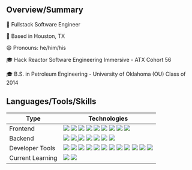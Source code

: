 <!--
**gitInLoserWereGoingShopping/gitInLoserWereGoingShopping** is a ✨ _special_ ✨ repository because its `README.md` (this file) appears on your GitHub profile.

Here are some ideas to get you started:

- 🔭 I’m currently working on ...
- 🌱 I’m currently learning ...
- 👯 I’m looking to collaborate on ...
- 🤔 I’m looking for help with ...
- 💬 Ask me about ...
- 📫 How to reach me: ...
- 😄 Pronouns: ...
- ⚡ Fun fact: ...
-->

## Overview/Summary

🏢 Fullstack Software Engineer

📍 Based in Houston, TX

😄 Pronouns: he/him/his

🎓 Hack Reactor Software Engineering Immersive - ATX Cohort 56

🎓 B.S. in Petroleum Engineering - University of Oklahoma (OU) Class of 2014

## Languages/Tools/Skills
<table>
<thead>
<tr>
<th>Type</th>
<th>Technologies</th>
</tr>
</thead>
<tbody>
<tr>
<td>Frontend</td>
<td><a target="_blank" rel="noopener noreferrer" href="https://camo.githubusercontent.com/98cf4cfa6ce814e1480515122c1fc679372324637501819478d7ede8aad79975/68747470733a2f2f696d672e736869656c64732e696f2f62616467652f2d4a6176615363726970742d6565643731383f7374796c653d666c6174266c6f676f3d6a617661736372697074266c6f676f436f6c6f723d303030303030"><img src="https://camo.githubusercontent.com/98cf4cfa6ce814e1480515122c1fc679372324637501819478d7ede8aad79975/68747470733a2f2f696d672e736869656c64732e696f2f62616467652f2d4a6176615363726970742d6565643731383f7374796c653d666c6174266c6f676f3d6a617661736372697074266c6f676f436f6c6f723d303030303030" data-canonical-src="https://img.shields.io/badge/-JavaScript-eed718?style=flat&amp;logo=javascript&amp;logoColor=000000" style="max-width:100%;"></a> <a target="_blank" rel="noopener noreferrer" href="https://camo.githubusercontent.com/9627fbbce0fc5b0724e21b9a80fbe82e235db74e17c63d1fd461211b12be557e/68747470733a2f2f696d672e736869656c64732e696f2f62616467652f2d52656163742d3030303030303f7374796c653d666c6174266c6f676f3d7265616374266c6f676f436f6c6f723d303063386666"><img src="https://camo.githubusercontent.com/9627fbbce0fc5b0724e21b9a80fbe82e235db74e17c63d1fd461211b12be557e/68747470733a2f2f696d672e736869656c64732e696f2f62616467652f2d52656163742d3030303030303f7374796c653d666c6174266c6f676f3d7265616374266c6f676f436f6c6f723d303063386666" data-canonical-src="https://img.shields.io/badge/-React-000000?style=flat&amp;logo=react&amp;logoColor=00c8ff" style="max-width:100%;"></a> <a target="_blank" rel="noopener noreferrer" href="https://camo.githubusercontent.com/6f727690ef49f624f972e82d1bee426e93dda8cfbd00efeddacf9b6863326f11/68747470733a2f2f696d672e736869656c64732e696f2f62616467652f2d52656475782d3736346262633f7374796c653d666c6174266c6f676f3d7265647578266c6f676f436f6c6f723d666666666666"><img src="https://camo.githubusercontent.com/6f727690ef49f624f972e82d1bee426e93dda8cfbd00efeddacf9b6863326f11/68747470733a2f2f696d672e736869656c64732e696f2f62616467652f2d52656475782d3736346262633f7374796c653d666c6174266c6f676f3d7265647578266c6f676f436f6c6f723d666666666666" data-canonical-src="https://img.shields.io/badge/-Redux-764bbc?style=flat&amp;logo=redux&amp;logoColor=ffffff" style="max-width:100%;"></a> <a target="_blank" rel="noopener noreferrer" href="https://camo.githubusercontent.com/2fad14d202b24de54ef28fb28fc41b3fe661fc22ca72ab6045ed280d277bb536/68747470733a2f2f696d672e736869656c64732e696f2f62616467652f2d48544d4c352d4533344632363f7374796c653d666c6174266c6f676f3d68746d6c35266c6f676f436f6c6f723d7768697465"><img src="https://camo.githubusercontent.com/2fad14d202b24de54ef28fb28fc41b3fe661fc22ca72ab6045ed280d277bb536/68747470733a2f2f696d672e736869656c64732e696f2f62616467652f2d48544d4c352d4533344632363f7374796c653d666c6174266c6f676f3d68746d6c35266c6f676f436f6c6f723d7768697465" data-canonical-src="https://img.shields.io/badge/-HTML5-E34F26?style=flat&amp;logo=html5&amp;logoColor=white" style="max-width:100%;"></a> <a target="_blank" rel="noopener noreferrer" href="https://camo.githubusercontent.com/106cfcc1bea1938e98f03e1291b18f30091ec44513da900b54f988416824d3b7/68747470733a2f2f696d672e736869656c64732e696f2f62616467652f2d435353332d3135373242363f7374796c653d666c6174266c6f676f3d63737333266c6f676f436f6c6f723d7768697465"><img src="https://camo.githubusercontent.com/106cfcc1bea1938e98f03e1291b18f30091ec44513da900b54f988416824d3b7/68747470733a2f2f696d672e736869656c64732e696f2f62616467652f2d435353332d3135373242363f7374796c653d666c6174266c6f676f3d63737333266c6f676f436f6c6f723d7768697465" data-canonical-src="https://img.shields.io/badge/-CSS3-1572B6?style=flat&amp;logo=css3&amp;logoColor=white" style="max-width:100%;"></a> <a target="_blank" rel="noopener noreferrer" href="https://camo.githubusercontent.com/5e6f1f37fbc0eac62f7b162746ddc5cc5d486071a84d59662968933c91ecf6de/68747470733a2f2f696d672e736869656c64732e696f2f62616467652f2d6a51756572792d6666666666663f7374796c653d666c6174266c6f676f3d6a7175657279266c6f676f436f6c6f723d313036376165"><img src="https://camo.githubusercontent.com/5e6f1f37fbc0eac62f7b162746ddc5cc5d486071a84d59662968933c91ecf6de/68747470733a2f2f696d672e736869656c64732e696f2f62616467652f2d6a51756572792d6666666666663f7374796c653d666c6174266c6f676f3d6a7175657279266c6f676f436f6c6f723d313036376165" data-canonical-src="https://img.shields.io/badge/-jQuery-ffffff?style=flat&amp;logo=jquery&amp;logoColor=1067ae" style="max-width:100%;"></a> <a target="_blank" rel="noopener noreferrer" href="https://camo.githubusercontent.com/9929f7044537fdaf5bdf14e82a0964801c2d31041b38a5f67928921cb7e720aa/68747470733a2f2f696d672e736869656c64732e696f2f62616467652f2d5765627061636b2d3865643666623f7374796c653d666c6174266c6f676f3d7765627061636b266c6f676f436f6c6f723d313036376165"><img src="https://camo.githubusercontent.com/9929f7044537fdaf5bdf14e82a0964801c2d31041b38a5f67928921cb7e720aa/68747470733a2f2f696d672e736869656c64732e696f2f62616467652f2d5765627061636b2d3865643666623f7374796c653d666c6174266c6f676f3d7765627061636b266c6f676f436f6c6f723d313036376165" data-canonical-src="https://img.shields.io/badge/-Webpack-8ed6fb?style=flat&amp;logo=webpack&amp;logoColor=1067ae" style="max-width:100%;"></a> <a target="_blank" rel="noopener noreferrer" href="https://camo.githubusercontent.com/bc27e6cd980c4b908f007d1b7adb108398200662b8e6b525e729d0fef839e838/68747470733a2f2f696d672e736869656c64732e696f2f62616467652f2d426162656c2d6638646333653f7374796c653d666c6174266c6f676f3d626162656c266c6f676f436f6c6f723d313036376165"><img src="https://camo.githubusercontent.com/bc27e6cd980c4b908f007d1b7adb108398200662b8e6b525e729d0fef839e838/68747470733a2f2f696d672e736869656c64732e696f2f62616467652f2d426162656c2d6638646333653f7374796c653d666c6174266c6f676f3d626162656c266c6f676f436f6c6f723d313036376165" data-canonical-src="https://img.shields.io/badge/-Babel-f8dc3e?style=flat&amp;logo=babel&amp;logoColor=1067ae" style="max-width:100%;"></a> <a target="_blank" rel="noopener noreferrer" href="https://camo.githubusercontent.com/aa65626708f23b7b4a363c659f004782ba73b43f524f74da54af582b902cd2c0/68747470733a2f2f696d672e736869656c64732e696f2f62616467652f2d4d6174657269616c2d2d55492d3031616166363f7374796c653d666c6174266c6f676f3d6d6174657269616c2d7569266c6f676f436f6c6f723d7768697465"><img src="https://camo.githubusercontent.com/aa65626708f23b7b4a363c659f004782ba73b43f524f74da54af582b902cd2c0/68747470733a2f2f696d672e736869656c64732e696f2f62616467652f2d4d6174657269616c2d2d55492d3031616166363f7374796c653d666c6174266c6f676f3d6d6174657269616c2d7569266c6f676f436f6c6f723d7768697465" data-canonical-src="https://img.shields.io/badge/-Material--UI-01aaf6?style=flat&amp;logo=material-ui&amp;logoColor=white" style="max-width:100%;"></a></td>
</tr>
<tr>
<td>Backend</td>
<td></a> <a target="_blank" rel="noopener noreferrer" href="https://camo.githubusercontent.com/0ee47f71ded6366c2012705466f7d2e64fc3bcfc56d0a9c2b32c6a004c14b356/68747470733a2f2f696d672e736869656c64732e696f2f62616467652f2d4e6f64652e6a732d3343383733413f7374796c653d666c6174266c6f676f3d6e6f64652d6a73266c6f676f436f6c6f723d7768697465"><img src="https://camo.githubusercontent.com/0ee47f71ded6366c2012705466f7d2e64fc3bcfc56d0a9c2b32c6a004c14b356/68747470733a2f2f696d672e736869656c64732e696f2f62616467652f2d4e6f64652e6a732d3343383733413f7374796c653d666c6174266c6f676f3d6e6f64652d6a73266c6f676f436f6c6f723d7768697465" data-canonical-src="https://img.shields.io/badge/-Node.js-3C873A?style=flat&amp;logo=node-js&amp;logoColor=white" style="max-width:100%;"></a> <a target="_blank" rel="noopener noreferrer" href="https://camo.githubusercontent.com/0c79b4c53042fc972376a628d2ffac987f98def4b6351c32803fa6638e42f699/68747470733a2f2f696d672e736869656c64732e696f2f62616467652f2d457870726573732e6a732d3738373837383f7374796c653d666c6174"><img src="https://camo.githubusercontent.com/0c79b4c53042fc972376a628d2ffac987f98def4b6351c32803fa6638e42f699/68747470733a2f2f696d672e736869656c64732e696f2f62616467652f2d457870726573732e6a732d3738373837383f7374796c653d666c6174" data-canonical-src="https://img.shields.io/badge/-Express.js-787878?style=flat" style="max-width:100%;"> </a><a target="_blank" rel="noopener noreferrer" href="https://camo.githubusercontent.com/7b9e6dda02e768609704c81975e01b093b58c73a596e076c3291b4ba32db368c/68747470733a2f2f696d672e736869656c64732e696f2f62616467652f2d4d7953514c2d4632393131313f7374796c653d666c6174266c6f676f3d6d7973716c266c6f676f436f6c6f723d303436303839"><img src="https://camo.githubusercontent.com/7b9e6dda02e768609704c81975e01b093b58c73a596e076c3291b4ba32db368c/68747470733a2f2f696d672e736869656c64732e696f2f62616467652f2d4d7953514c2d4632393131313f7374796c653d666c6174266c6f676f3d6d7973716c266c6f676f436f6c6f723d303436303839" data-canonical-src="https://img.shields.io/badge/-MySQL-F29111?style=flat&amp;logo=mysql&amp;logoColor=046089" style="max-width:100%;"></a> <a target="_blank" rel="noopener noreferrer" href="https://camo.githubusercontent.com/c7640f2e7d57dbc9d52ef7aeb1ad0db2a13d1c9b84a10425344adb3af9b6459d/68747470733a2f2f696d672e736869656c64732e696f2f62616467652f2d53514c6974652d3036333935323f7374796c653d666c6174266c6f676f3d73716c697465266c6f676f436f6c6f723d303436303839"><img src="https://camo.githubusercontent.com/c7640f2e7d57dbc9d52ef7aeb1ad0db2a13d1c9b84a10425344adb3af9b6459d/68747470733a2f2f696d672e736869656c64732e696f2f62616467652f2d53514c6974652d3036333935323f7374796c653d666c6174266c6f676f3d73716c697465266c6f676f436f6c6f723d303436303839" data-canonical-src="https://img.shields.io/badge/-SQLite-063952?style=flat&amp;logo=sqlite&amp;logoColor=046089" style="max-width:100%;"></a> <a target="_blank" rel="noopener noreferrer" href="https://camo.githubusercontent.com/3084f133857f6d0a29d410e59ba39f6906b0f2e32b24082d1e95710196984db6/68747470733a2f2f696d672e736869656c64732e696f2f62616467652f2d4d6f6e676f44422d3444423333443f7374796c653d666c6174266c6f676f3d6d6f6e676f6462266c6f676f436f6c6f723d464646464646"><img src="https://camo.githubusercontent.com/3084f133857f6d0a29d410e59ba39f6906b0f2e32b24082d1e95710196984db6/68747470733a2f2f696d672e736869656c64732e696f2f62616467652f2d4d6f6e676f44422d3444423333443f7374796c653d666c6174266c6f676f3d6d6f6e676f6462266c6f676f436f6c6f723d464646464646" data-canonical-src="https://img.shields.io/badge/-MongoDB-4DB33D?style=flat&amp;logo=mongodb&amp;logoColor=FFFFFF" style="max-width:100%;"></a> <a target="_blank" rel="noopener noreferrer" href="https://camo.githubusercontent.com/c67bf5adc09a5d4a2ea14d28113f67fa50dfe14b1c896cac90ec790cc98c7190/68747470733a2f2f696d672e736869656c64732e696f2f62616467652f2d52656469732d6432326131663f7374796c653d666c6174266c6f676f3d7265646973266c6f676f436f6c6f723d666666666666"><img src="https://camo.githubusercontent.com/c67bf5adc09a5d4a2ea14d28113f67fa50dfe14b1c896cac90ec790cc98c7190/68747470733a2f2f696d672e736869656c64732e696f2f62616467652f2d52656469732d6432326131663f7374796c653d666c6174266c6f676f3d7265646973266c6f676f436f6c6f723d666666666666" data-canonical-src="https://img.shields.io/badge/-Redis-d22a1f?style=flat&amp;logo=redis&amp;logoColor=ffffff" style="max-width:100%;"></a> <a target="_blank" rel="noopener noreferrer" href="https://camo.githubusercontent.com/c969dc37d2776addd86e6993b374b18b38f217b7dc1ac740fcfd730ba9bb6e11/68747470733a2f2f696d672e736869656c64732e696f2f62616467652f2d507974686f6e2d6637636133643f7374796c653d666c6174266c6f676f3d707974686f6e266c6f676f436f6c6f723d333636643962"><img src="https://camo.githubusercontent.com/c969dc37d2776addd86e6993b374b18b38f217b7dc1ac740fcfd730ba9bb6e11/68747470733a2f2f696d672e736869656c64732e696f2f62616467652f2d507974686f6e2d6637636133643f7374796c653d666c6174266c6f676f3d707974686f6e266c6f676f436f6c6f723d333636643962" data-canonical-src="https://img.shields.io/badge/-Python-f7ca3d?style=flat&amp;logo=python&amp;logoColor=366d9b" style="max-width:100%;"></td>
</tr>
<tr>
<td>Developer Tools</td>
<td><a target="_blank" rel="noopener noreferrer" href="https://camo.githubusercontent.com/0d87ac1d8ec8e90d773c8676d59911c6d26611ce44c3d343673cd122fb90a571/68747470733a2f2f696d672e736869656c64732e696f2f62616467652f2d4769742d4631353032463f7374796c653d666c6174266c6f676f3d676974266c6f676f436f6c6f723d464646464646"><img src="https://camo.githubusercontent.com/0d87ac1d8ec8e90d773c8676d59911c6d26611ce44c3d343673cd122fb90a571/68747470733a2f2f696d672e736869656c64732e696f2f62616467652f2d4769742d4631353032463f7374796c653d666c6174266c6f676f3d676974266c6f676f436f6c6f723d464646464646" data-canonical-src="https://img.shields.io/badge/-Git-F1502F?style=flat&amp;logo=git&amp;logoColor=FFFFFF" style="max-width:100%;"></a> <a target="_blank" rel="noopener noreferrer" href="https://camo.githubusercontent.com/d6cb0b8d749ad460f96b403368ec0d9947b2d28a0db1b691900ba0a69c501e2c/68747470733a2f2f696d672e736869656c64732e696f2f62616467652f2d4769746875622d3030303030303f7374796c653d666c6174266c6f676f3d676974687562266c6f676f436f6c6f723d464646464646"><img src="https://camo.githubusercontent.com/d6cb0b8d749ad460f96b403368ec0d9947b2d28a0db1b691900ba0a69c501e2c/68747470733a2f2f696d672e736869656c64732e696f2f62616467652f2d4769746875622d3030303030303f7374796c653d666c6174266c6f676f3d676974687562266c6f676f436f6c6f723d464646464646" data-canonical-src="https://img.shields.io/badge/-Github-000000?style=flat&amp;logo=github&amp;logoColor=FFFFFF" style="max-width:100%;"></a> <a target="_blank" rel="noopener noreferrer" href="https://camo.githubusercontent.com/85ff82d43f362b0960bb4a830e7403177a830d373cece3ee401b439f6cf56840/68747470733a2f2f696d672e736869656c64732e696f2f62616467652f2d5653253230436f64652d3030374143433f7374796c653d666c6174266c6f676f3d76697375616c25323073747564696f253230636f6465266c6f676f436f6c6f723d7768697465"><img src="https://camo.githubusercontent.com/85ff82d43f362b0960bb4a830e7403177a830d373cece3ee401b439f6cf56840/68747470733a2f2f696d672e736869656c64732e696f2f62616467652f2d5653253230436f64652d3030374143433f7374796c653d666c6174266c6f676f3d76697375616c25323073747564696f253230636f6465266c6f676f436f6c6f723d7768697465" data-canonical-src="https://img.shields.io/badge/-VS%20Code-007ACC?style=flat&amp;logo=visual%20studio%20code&amp;logoColor=white" style="max-width:100%;"></a> <a target="_blank" rel="noopener noreferrer" href="https://camo.githubusercontent.com/88c97f314fa798fb0f2d81217591362d87d27f3562c05b5433f421250b4b020d/68747470733a2f2f696d672e736869656c64732e696f2f62616467652f2d56697375616c53747564696f2d3831356462663f7374796c653d666c6174266c6f676f3d76697375616c25323073747564696f266c6f676f436f6c6f723d464646464646"><img src="https://camo.githubusercontent.com/88c97f314fa798fb0f2d81217591362d87d27f3562c05b5433f421250b4b020d/68747470733a2f2f696d672e736869656c64732e696f2f62616467652f2d56697375616c53747564696f2d3831356462663f7374796c653d666c6174266c6f676f3d76697375616c25323073747564696f266c6f676f436f6c6f723d464646464646" data-canonical-src="https://img.shields.io/badge/-VisualStudio-815dbf?style=flat&amp;logo=visual%20studio&amp;logoColor=FFFFFF" style="max-width:100%;"></a> <a target="_blank" rel="noopener noreferrer" href="https://camo.githubusercontent.com/c3c5ea4c0dd4ec478c2ed35cd9d8f2ad7ef745034bca59f85e55e90563444746/68747470733a2f2f696d672e736869656c64732e696f2f62616467652f2d416d617a6f6e25323057656225323053657276696365732d6636393530303f7374796c653d666c6174266c6f676f3d616d617a6f6e266c6f676f436f6c6f723d464646464646"><img src="https://camo.githubusercontent.com/c3c5ea4c0dd4ec478c2ed35cd9d8f2ad7ef745034bca59f85e55e90563444746/68747470733a2f2f696d672e736869656c64732e696f2f62616467652f2d416d617a6f6e25323057656225323053657276696365732d6636393530303f7374796c653d666c6174266c6f676f3d616d617a6f6e266c6f676f436f6c6f723d464646464646" data-canonical-src="https://img.shields.io/badge/-Amazon%20Web%20Services-f69500?style=flat&amp;logo=amazon&amp;logoColor=FFFFFF" style="max-width:100%;"></a> <a target="_blank" rel="noopener noreferrer" href="https://camo.githubusercontent.com/c276c8cba18e0faf88925dad84d27fb852a2b2c10563acd00c981020e7e64b3b/68747470733a2f2f696d672e736869656c64732e696f2f62616467652f2d446f636b65722d3061393765353f7374796c653d666c6174266c6f676f3d646f636b6572266c6f676f436f6c6f723d464646464646"><img src="https://camo.githubusercontent.com/c276c8cba18e0faf88925dad84d27fb852a2b2c10563acd00c981020e7e64b3b/68747470733a2f2f696d672e736869656c64732e696f2f62616467652f2d446f636b65722d3061393765353f7374796c653d666c6174266c6f676f3d646f636b6572266c6f676f436f6c6f723d464646464646" data-canonical-src="https://img.shields.io/badge/-Docker-0a97e5?style=flat&amp;logo=docker&amp;logoColor=FFFFFF" style="max-width:100%;"></a> <a target="_blank" rel="noopener noreferrer" href="https://camo.githubusercontent.com/97a6910bd65b3c9ef664b5051cb7f4e1878e3cfe481009d5405f68f902ceeba0/68747470733a2f2f696d672e736869656c64732e696f2f62616467652f2d4d6f6368612d3839363534363f7374796c653d666c6174266c6f676f3d6d6f636861266c6f676f436f6c6f723d464646464646"><img src="https://camo.githubusercontent.com/97a6910bd65b3c9ef664b5051cb7f4e1878e3cfe481009d5405f68f902ceeba0/68747470733a2f2f696d672e736869656c64732e696f2f62616467652f2d4d6f6368612d3839363534363f7374796c653d666c6174266c6f676f3d6d6f636861266c6f676f436f6c6f723d464646464646" data-canonical-src="https://img.shields.io/badge/-Mocha-896546?style=flat&amp;logo=mocha&amp;logoColor=FFFFFF" style="max-width:100%;"></a> <a target="_blank" rel="noopener noreferrer" href="https://camo.githubusercontent.com/f619dd6275901b22a4d0959841d9b27ea610af92cdd244648eca5e15ac1dd1f6/68747470733a2f2f696d672e736869656c64732e696f2f62616467652f2d436861692d3965343834313f7374796c653d666c6174266c6f676f3d63686169266c6f676f436f6c6f723d464646464646"><img src="https://camo.githubusercontent.com/f619dd6275901b22a4d0959841d9b27ea610af92cdd244648eca5e15ac1dd1f6/68747470733a2f2f696d672e736869656c64732e696f2f62616467652f2d436861692d3965343834313f7374796c653d666c6174266c6f676f3d63686169266c6f676f436f6c6f723d464646464646" data-canonical-src="https://img.shields.io/badge/-Chai-9e4841?style=flat&amp;logo=chai&amp;logoColor=FFFFFF" style="max-width:100%;"></a> <a target="_blank" rel="noopener noreferrer" href="https://camo.githubusercontent.com/ae01f9b37983460b53a38ddcf3acfd40511156e707302635b18be913ecc4eb08/68747470733a2f2f696d672e736869656c64732e696f2f62616467652f2d417274696c6c6572792e696f2d3030303030303f7374796c653d666c6174266c6f676f3d617274696c6c657279266c6f676f436f6c6f723d464646464646"><img src="https://camo.githubusercontent.com/ae01f9b37983460b53a38ddcf3acfd40511156e707302635b18be913ecc4eb08/68747470733a2f2f696d672e736869656c64732e696f2f62616467652f2d417274696c6c6572792e696f2d3030303030303f7374796c653d666c6174266c6f676f3d617274696c6c657279266c6f676f436f6c6f723d464646464646" data-canonical-src="https://img.shields.io/badge/-Artillery.io-000000?style=flat&amp;logo=artillery&amp;logoColor=FFFFFF" style="max-width:100%;"></a> <a target="_blank" rel="noopener noreferrer" href="https://camo.githubusercontent.com/055439adf7309c1449aece8528b31c1b7959f0a6bcf3a84262f05acd82e8eeae/68747470733a2f2f696d672e736869656c64732e696f2f62616467652f2d7961726e2d3263386162353f7374796c653d666c6174266c6f676f3d7961726e266c6f676f436f6c6f723d464646464646"><img src="https://camo.githubusercontent.com/055439adf7309c1449aece8528b31c1b7959f0a6bcf3a84262f05acd82e8eeae/68747470733a2f2f696d672e736869656c64732e696f2f62616467652f2d7961726e2d3263386162353f7374796c653d666c6174266c6f676f3d7961726e266c6f676f436f6c6f723d464646464646" data-canonical-src="https://img.shields.io/badge/-yarn-2c8ab5?style=flat&amp;logo=yarn&amp;logoColor=FFFFFF" style="max-width:100%;"></a> <a target="_blank" rel="noopener noreferrer" href="https://camo.githubusercontent.com/a76dd705a585c95d848fc27f3de107628ee354b1b45602715df02d50bf8f1349/68747470733a2f2f696d672e736869656c64732e696f2f62616467652f2d6e706d2d6334333633353f7374796c653d666c6174266c6f676f3d6e706d266c6f676f436f6c6f723d464646464646"><img src="https://camo.githubusercontent.com/a76dd705a585c95d848fc27f3de107628ee354b1b45602715df02d50bf8f1349/68747470733a2f2f696d672e736869656c64732e696f2f62616467652f2d6e706d2d6334333633353f7374796c653d666c6174266c6f676f3d6e706d266c6f676f436f6c6f723d464646464646" data-canonical-src="https://img.shields.io/badge/-npm-c43635?style=flat&amp;logo=npm&amp;logoColor=FFFFFF" style="max-width:100%;"></a> <a target="_blank" rel="noopener noreferrer" href="https://camo.githubusercontent.com/1bc68645a41abc5fcb857421e4bdae57cf4036ecad84183de23856c6fed991d7/68747470733a2f2f696d672e736869656c64732e696f2f62616467652f2d4167696c652d3030303030303f7374796c653d666c6174266c6f676f3d6167696c65266c6f676f436f6c6f723d464646464646"><img src="https://camo.githubusercontent.com/1bc68645a41abc5fcb857421e4bdae57cf4036ecad84183de23856c6fed991d7/68747470733a2f2f696d672e736869656c64732e696f2f62616467652f2d4167696c652d3030303030303f7374796c653d666c6174266c6f676f3d6167696c65266c6f676f436f6c6f723d464646464646" data-canonical-src="https://img.shields.io/badge/-Agile-000000?style=flat&amp;logo=agile&amp;logoColor=FFFFFF" style="max-width:100%;"></a>
</td>
</tr>
<tr>
<td>Current Learning</td>
<td><a target="_blank" rel="noopener noreferrer" href="https://camo.githubusercontent.com/59cbd08e4044b76008bdd1e15ef3bc3cd08c2a76b728e2052202190847b9a229/68747470733a2f2f696d672e736869656c64732e696f2f62616467652f2d547970655363726970742d3330373863363f7374796c653d666c6174266c6f676f3d74797065736372697074266c6f676f436f6c6f723d666666666666"><img src="https://camo.githubusercontent.com/59cbd08e4044b76008bdd1e15ef3bc3cd08c2a76b728e2052202190847b9a229/68747470733a2f2f696d672e736869656c64732e696f2f62616467652f2d547970655363726970742d3330373863363f7374796c653d666c6174266c6f676f3d74797065736372697074266c6f676f436f6c6f723d666666666666" data-canonical-src="https://img.shields.io/badge/-TypeScript-3078c6?style=flat&amp;logo=typescript&amp;logoColor=ffffff" style="max-width:100%;"></a></a> <a target="_blank" rel="noopener noreferrer" href="https://camo.githubusercontent.com/54cb7d68473941f06c248a7f4d81b8da86fe9e283e78614b7951fe2cf59c3ac2/68747470733a2f2f696d672e736869656c64732e696f2f62616467652f2d4b756265726e657465732d3330363964643f7374796c653d666c6174266c6f676f3d6b756265726e65746573266c6f676f436f6c6f723d464646464646"><img src="https://camo.githubusercontent.com/54cb7d68473941f06c248a7f4d81b8da86fe9e283e78614b7951fe2cf59c3ac2/68747470733a2f2f696d672e736869656c64732e696f2f62616467652f2d4b756265726e657465732d3330363964643f7374796c653d666c6174266c6f676f3d6b756265726e65746573266c6f676f436f6c6f723d464646464646" data-canonical-src="https://img.shields.io/badge/-Kubernetes-3069dd?style=flat&amp;logo=kubernetes&amp;logoColor=FFFFFF" style="max-width:100%;"></a>
</td>
</tr>
</tbody>
</table>
